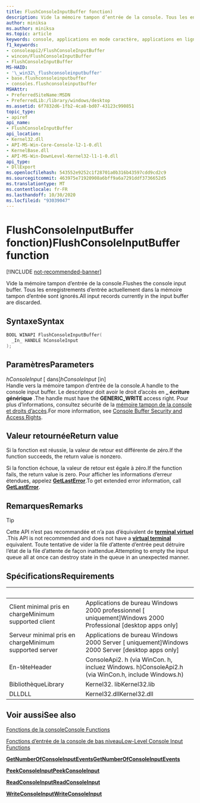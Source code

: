 ```yaml
---
title: FlushConsoleInputBuffer fonction)
description: Vide la mémoire tampon d’entrée de la console. Tous les enregistrements d’entrée actuellement dans la mémoire tampon d’entrée sont ignorés.
author: miniksa
ms.author: miniksa
ms.topic: article
keywords: console, applications en mode caractère, applications en ligne de commande, applications de terminal, API console
f1_keywords:
- consoleapi2/FlushConsoleInputBuffer
- wincon/FlushConsoleInputBuffer
- FlushConsoleInputBuffer
MS-HAID:
- '\_win32\_flushconsoleinputbuffer'
- base.flushconsoleinputbuffer
- consoles.flushconsoleinputbuffer
MSHAttr:
- PreferredSiteName:MSDN
- PreferredLib:/library/windows/desktop
ms.assetid: 6f7832d6-1fb2-4ca8-bd07-43123c990851
topic_type:
- apiref
api_name:
- FlushConsoleInputBuffer
api_location:
- Kernel32.dll
- API-MS-Win-Core-Console-l2-1-0.dll
- KernelBase.dll
- API-MS-Win-DownLevel-Kernel32-l1-1-0.dll
api_type:
- DllExport
ms.openlocfilehash: 543552e9252c1f28701a0b316b43597cdd9cd2c9
ms.sourcegitcommit: 463975e71920908a6bff9a6a7291ddf3736652d5
ms.translationtype: MT
ms.contentlocale: fr-FR
ms.lasthandoff: 10/30/2020
ms.locfileid: "93039047"
---
```

# <a name="flushconsoleinputbuffer-function"></a><span data-ttu-id="2ec99-105">FlushConsoleInputBuffer fonction)</span><span class="sxs-lookup"><span data-stu-id="2ec99-105">FlushConsoleInputBuffer function</span></span>

[!INCLUDE [not-recommended-banner](./includes/not-recommended-banner.md)]

<span data-ttu-id="2ec99-106">Vide la mémoire tampon d’entrée de la console.</span><span class="sxs-lookup"><span data-stu-id="2ec99-106">Flushes the console input buffer.</span></span> <span data-ttu-id="2ec99-107">Tous les enregistrements d’entrée actuellement dans la mémoire tampon d’entrée sont ignorés.</span><span class="sxs-lookup"><span data-stu-id="2ec99-107">All input records currently in the input buffer are discarded.</span></span>

## <a name="syntax"></a><span data-ttu-id="2ec99-108">Syntaxe</span><span class="sxs-lookup"><span data-stu-id="2ec99-108">Syntax</span></span>

```C
BOOL WINAPI FlushConsoleInputBuffer(
  _In_ HANDLE hConsoleInput
);
```

## <a name="parameters"></a><span data-ttu-id="2ec99-109">Paramètres</span><span class="sxs-lookup"><span data-stu-id="2ec99-109">Parameters</span></span>

<span data-ttu-id="2ec99-110">*hConsoleInput* \[ dans\]</span><span class="sxs-lookup"><span data-stu-id="2ec99-110">*hConsoleInput* \[in\]</span></span>  
<span data-ttu-id="2ec99-111">Handle vers la mémoire tampon d’entrée de la console.</span><span class="sxs-lookup"><span data-stu-id="2ec99-111">A handle to the console input buffer.</span></span> <span data-ttu-id="2ec99-112">Le descripteur doit avoir le droit d’accès en **\_ écriture générique** .</span><span class="sxs-lookup"><span data-stu-id="2ec99-112">The handle must have the **GENERIC\_WRITE** access right.</span></span> <span data-ttu-id="2ec99-113">Pour plus d’informations, consultez sécurité de la [mémoire tampon de la console et droits d’accès](console-buffer-security-and-access-rights.md).</span><span class="sxs-lookup"><span data-stu-id="2ec99-113">For more information, see [Console Buffer Security and Access Rights](console-buffer-security-and-access-rights.md).</span></span>

## <a name="return-value"></a><span data-ttu-id="2ec99-114">Valeur retournée</span><span class="sxs-lookup"><span data-stu-id="2ec99-114">Return value</span></span>

<span data-ttu-id="2ec99-115">Si la fonction est réussie, la valeur de retour est différente de zéro.</span><span class="sxs-lookup"><span data-stu-id="2ec99-115">If the function succeeds, the return value is nonzero.</span></span>

<span data-ttu-id="2ec99-116">Si la fonction échoue, la valeur de retour est égale à zéro.</span><span class="sxs-lookup"><span data-stu-id="2ec99-116">If the function fails, the return value is zero.</span></span> <span data-ttu-id="2ec99-117">Pour afficher les informations d’erreur étendues, appelez [**GetLastError**](https://msdn.microsoft.com/library/windows/desktop/ms679360).</span><span class="sxs-lookup"><span data-stu-id="2ec99-117">To get extended error information, call [**GetLastError**](https://msdn.microsoft.com/library/windows/desktop/ms679360).</span></span>

## <a name="remarks"></a><span data-ttu-id="2ec99-118">Remarques</span><span class="sxs-lookup"><span data-stu-id="2ec99-118">Remarks</span></span>

> [!TIP]
> <span data-ttu-id="2ec99-119">Cette API n’est pas recommandée et n’a pas d’équivalent de **[terminal virtuel](console-virtual-terminal-sequences.md)** .</span><span class="sxs-lookup"><span data-stu-id="2ec99-119">This API is not recommended and does not have a **[virtual terminal](console-virtual-terminal-sequences.md)** equivalent.</span></span> <span data-ttu-id="2ec99-120">Toute tentative de vider la file d’attente d’entrée peut détruire l’état de la file d’attente de façon inattendue.</span><span class="sxs-lookup"><span data-stu-id="2ec99-120">Attempting to empty the input queue all at once can destroy state in the queue in an unexpected manner.</span></span>

## <a name="requirements"></a><span data-ttu-id="2ec99-121">Spécifications</span><span class="sxs-lookup"><span data-stu-id="2ec99-121">Requirements</span></span>

| &nbsp; | &nbsp; |
|-|-|
| <span data-ttu-id="2ec99-122">Client minimal pris en charge</span><span class="sxs-lookup"><span data-stu-id="2ec99-122">Minimum supported client</span></span> | <span data-ttu-id="2ec99-123">Applications de bureau Windows 2000 professionnel \[ uniquement\]</span><span class="sxs-lookup"><span data-stu-id="2ec99-123">Windows 2000 Professional \[desktop apps only\]</span></span> |
| <span data-ttu-id="2ec99-124">Serveur minimal pris en charge</span><span class="sxs-lookup"><span data-stu-id="2ec99-124">Minimum supported server</span></span> | <span data-ttu-id="2ec99-125">Applications de bureau Windows 2000 Server \[ uniquement\]</span><span class="sxs-lookup"><span data-stu-id="2ec99-125">Windows 2000 Server \[desktop apps only\]</span></span> |
| <span data-ttu-id="2ec99-126">En-tête</span><span class="sxs-lookup"><span data-stu-id="2ec99-126">Header</span></span> | <span data-ttu-id="2ec99-127">ConsoleApi2. h (via WinCon. h, incluez Windows. h)</span><span class="sxs-lookup"><span data-stu-id="2ec99-127">ConsoleApi2.h (via WinCon.h, include Windows.h)</span></span> |
| <span data-ttu-id="2ec99-128">Bibliothèque</span><span class="sxs-lookup"><span data-stu-id="2ec99-128">Library</span></span> | <span data-ttu-id="2ec99-129">Kernel32. lib</span><span class="sxs-lookup"><span data-stu-id="2ec99-129">Kernel32.lib</span></span> |
| <span data-ttu-id="2ec99-130">DLL</span><span class="sxs-lookup"><span data-stu-id="2ec99-130">DLL</span></span> | <span data-ttu-id="2ec99-131">Kernel32.dll</span><span class="sxs-lookup"><span data-stu-id="2ec99-131">Kernel32.dll</span></span> |

## <a name="see-also"></a><span data-ttu-id="2ec99-132">Voir aussi</span><span class="sxs-lookup"><span data-stu-id="2ec99-132">See also</span></span>

[<span data-ttu-id="2ec99-133">Fonctions de la console</span><span class="sxs-lookup"><span data-stu-id="2ec99-133">Console Functions</span></span>](console-functions.md)

[<span data-ttu-id="2ec99-134">Fonctions d’entrée de la console de bas niveau</span><span class="sxs-lookup"><span data-stu-id="2ec99-134">Low-Level Console Input Functions</span></span>](low-level-console-input-functions.md)

[<span data-ttu-id="2ec99-135">**GetNumberOfConsoleInputEvents**</span><span class="sxs-lookup"><span data-stu-id="2ec99-135">**GetNumberOfConsoleInputEvents**</span></span>](getnumberofconsoleinputevents.md)

[<span data-ttu-id="2ec99-136">**PeekConsoleInput**</span><span class="sxs-lookup"><span data-stu-id="2ec99-136">**PeekConsoleInput**</span></span>](peekconsoleinput.md)

[<span data-ttu-id="2ec99-137">**ReadConsoleInput**</span><span class="sxs-lookup"><span data-stu-id="2ec99-137">**ReadConsoleInput**</span></span>](readconsoleinput.md)

[<span data-ttu-id="2ec99-138">**WriteConsoleInput**</span><span class="sxs-lookup"><span data-stu-id="2ec99-138">**WriteConsoleInput**</span></span>](writeconsoleinput.md)
